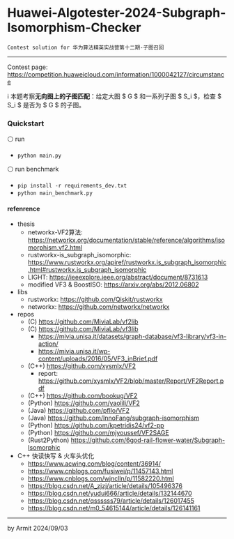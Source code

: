 # Huawei-Algotester-2024-Subgraph-Isomorphism-Checker

    Contest solution for 华为算法精英实战营第十二期-子图召回

----

Contest page: https://competition.huaweicloud.com/information/1000042127/circumstance  

ℹ 本题考察**无向图上的子图匹配**：给定大图 $ G $ 和一系列子图 $ S_i $，检查 $ S_i $ 是否为 $ G $ 的子图。


### Quickstart

⚪ run

- `python main.py`

⚪ run benchmark

- `pip install -r requirements_dev.txt`
- `python main_benchmark.py`


#### refenrence

- thesis
  - networkx-VF2算法: https://networkx.org/documentation/stable/reference/algorithms/isomorphism.vf2.html
  - rustworkx-is_subgraph_isomorphic: https://www.rustworkx.org/apiref/rustworkx.is_subgraph_isomorphic.html#rustworkx.is_subgraph_isomorphic
  - LIGHT: https://ieeexplore.ieee.org/abstract/document/8731613
  - modified VF3 & BoostISO: https://arxiv.org/abs/2012.06802
- libs
  - rustworkx: https://github.com/Qiskit/rustworkx
  - networkx: https://github.com/networkx/networkx
- repos
  - (C) https://github.com/MiviaLab/vf2lib
  - (C) https://github.com/MiviaLab/vf3lib
    - https://mivia.unisa.it/datasets/graph-database/vf3-library/vf3-in-action/
    - https://mivia.unisa.it/wp-content/uploads/2016/05/VF3_inBrief.pdf
  - (C++) https://github.com/xysmlx/VF2
    - report: https://github.com/xysmlx/VF2/blob/master/Report/VF2Report.pdf
  - (C++) https://github.com/bookug/VF2
  - (Python) https://github.com/yaolili/VF2
  - (Java) https://github.com/pfllo/VF2
  - (Java) https://github.com/InnoFang/subgraph-isomorphism
  - (Python) https://github.com/kpetridis24/vf2-pp
  - (Python) https://github.com/mjyoussef/VF2SAGE
  - (Rust2Python) https://github.com/6god-rail-flower-water/Subgraph-Isomorphic
- C++ 快读快写 & 火车头优化
  - https://www.acwing.com/blog/content/36914/
  - https://www.cnblogs.com/fusiwei/p/11457143.html
  - https://www.cnblogs.com/wjnclln/p/11582220.html
  - https://blog.csdn.net/A_zjzj/article/details/105496376
  - https://blog.csdn.net/yudui666/article/details/132144670
  - https://blog.csdn.net/qssssss79/article/details/126017455
  - https://blog.csdn.net/m0_54615144/article/details/126141161

----
by Armit
2024/09/03

